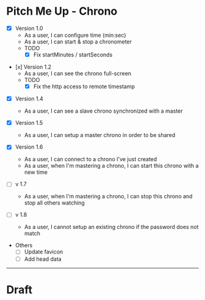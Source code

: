 # Pitch Me Up - Chrono

* [x] Version 1.0
    * As a user, I can configure time (min:sec)
    * As a user, I can start & stop a chronometer
    * TODO
        * [x] Fix startMinutes / startSeconds

* [x] Version 1.2
    * As a user, I can see the chrono full-screen
    * TODO
        * [x] Fix the http access to remote timestamp

* [x] Version 1.4
    * As a user, I can see a slave chrono synchronized with a master

* [x] Version 1.5
    * As a user, I can setup a master chrono in order to be shared

* [x] Version 1.6
    * As a user, I can connect to a chrono I've just created
    * As a user, when I'm mastering a chrono, I can start this chrono with a new time

* [ ] v 1.7
    * As a user, when I'm mastering a chrono, I can stop this chrono and stop all others watching

* [ ] v 1.8
    * As a user, I cannot setup an existing chrono if the password does not match

* Others
    * [ ] Update favicon
    * [ ] Add head data

---

# Draft

<App>
    <Chrono>
        <Digits/>
        <Controls/>
        <SharedControls>
    <Chrono/>
</App>